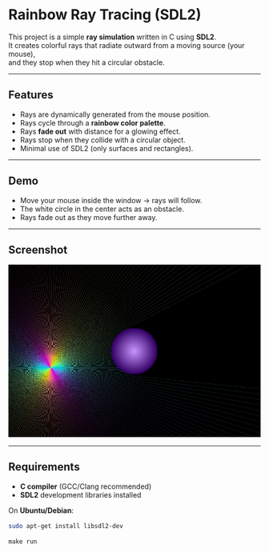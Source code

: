 #  Rainbow Ray Tracing (SDL2)

This project is a simple **ray simulation** written in C using **SDL2**.  
It creates colorful rays that radiate outward from a moving source (your mouse),  
and they stop when they hit a circular obstacle.

---

##  Features
- Rays are dynamically generated from the mouse position.
- Rays cycle through a **rainbow color palette**.
- Rays **fade out** with distance for a glowing effect.
- Rays stop when they collide with a circular object.
- Minimal use of SDL2 (only surfaces and rectangles).

---

##  Demo
- Move your mouse inside the window → rays will follow.
- The white circle in the center acts as an obstacle.
- Rays fade out as they move further away.
---

## Screenshot
![MRay Tracing](image.jpg)  

---

##  Requirements
- **C compiler** (GCC/Clang recommended)
- **SDL2** development libraries installed

On **Ubuntu/Debian**:
```bash
sudo apt-get install libsdl2-dev
```
```
make run
```
